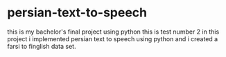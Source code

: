 # persian-text-to-speech
this is my bachelor's final project using python
this is test number 2
in this project i implemented persian text to speech using python and i created a farsi to finglish data set.
